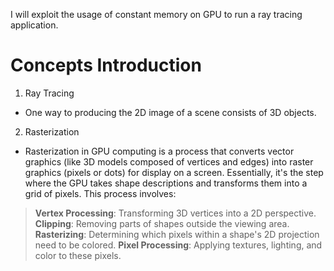 I will exploit the usage of constant memory on GPU to run a ray tracing application.

# Concepts Introduction
1. Ray Tracing
- One way to producing the 2D image of a scene consists of 3D objects.
2. Rasterization
- Rasterization in GPU computing is a process that converts vector graphics (like 3D models composed of vertices and edges) into raster graphics (pixels or dots) for display on a screen. Essentially, it's the step where the GPU takes shape descriptions and transforms them into a grid of pixels. This process involves:
> **Vertex Processing**: Transforming 3D vertices into a 2D perspective.
> **Clipping**: Removing parts of shapes outside the viewing area.
> **Rasterizing**: Determining which pixels within a shape's 2D projection need to be colored.
> **Pixel Processing**: Applying textures, lighting, and color to these pixels.
